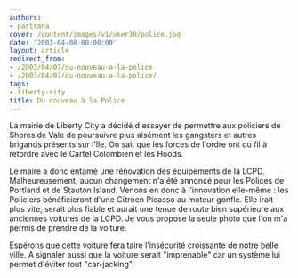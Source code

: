 ```yaml
---
authors:
- pastrana
cover: /content/images/v1/user30/police.jpg
date: '2003-04-08 00:00:00'
layout: article
redirect_from:
- /2003/04/07/du-nouveau-a-la-police
- /2003/04/07/du-nouveau-a-la-police/
tags:
- liberty-city
title: Du nouveau à la Police
---
```



La mairie de Liberty City a décidé d'essayer de permettre aux policiers de Shoreside Vale de poursuivre plus aisément les gangsters et autres brigands présents sur l'île. On sait que les forces de l'ordre ont du fil à retordre avec le Cartel Colombien et les Hoods.

Le maire a donc entamé une rénovation des équipements de la LCPD. Malheureusement, aucun changement n'a été annoncé pour les Polices de Portland et de Stauton Island. Venons en donc à l’innovation elle-même : les Policiers bénéficieront d'une Cïtroen Picasso au moteur gonflé. Elle irait plus vite, serait plus fiable et aurait une tenue de route bien supérieure aux anciennes voitures de la LCPD. Je vous propose la seule photo que l'on m'a permis de prendre de la voiture.

Espérons que cette voiture fera taire l'insécurité croissante de notre belle ville. A signaler aussi que la voiture serait "imprenable" car un système lui permet d'éviter tout "car-jacking".